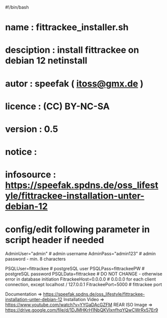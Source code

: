#!/bin/bash
# name          : fittrackee_installer.sh
# desciption    : install fittrackee on debian 12 netinstall 
# autor         : speefak ( itoss@gmx.de )
# licence       : (CC) BY-NC-SA
# version 	: 0.5
# notice 	:
# infosource	: https://speefak.spdns.de/oss_lifestyle/fittrackee-installation-unter-debian-12
#

# config/edit following parameter in script header if needed

 AdminUser="admin"					# admin username
 AdminPass="admin123"					# admin password - min. 8 characters

 PSQLUser=fittrackee					# postgreSQL user
 PSQLPass=fittrackeePW					# postgreSQL password
 PSQLData=fittrackee					# DO NOT CHANGE - otherwise error in database initiation 
 FitrackeeHost=0.0.0.0					# 0.0.0.0 for each client connection, except localhost / 127.0.0.1
 FitrackeePort=5000					# fittrackee port 


Documentation => https://speefak.spdns.de/oss_lifestyle/fittrackee-installation-unter-debian-12
Installation Video => https://www.youtube.com/watch?v=YYGaDAcGZFM
REAR ISO Image => https://drive.google.com/file/d/1DJMHKrH1NbQKVlxnfhqYQwCWrRx57Er9
